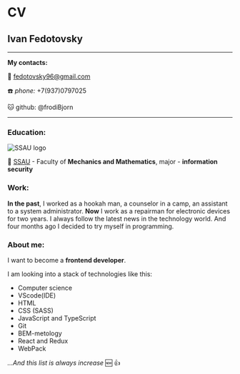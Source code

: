 # CV

## Ivan Fedotovsky
-------------------     
**My contacts:**

:email: [fedotovsky96@gmail.com](https://www.gmail.com)

:phone: *phone:* +7(937)0797025

:cat: github: @frodiBjorn

-------------------  
### Education:
![SSAU logo](https://ssau.ru/pagefiles/of_docs/logo_osnovnoy_goriz_ENG.png)

:school: [SSAU](https://ssau.ru/) - Faculty of **Mechanics and Mathematics**, major - **information security**
### Work:
**In the past**, I worked as a hookah man, a counselor in a camp, an assistant to a system administrator.
**Now** I work as a repairman for electronic devices for two years.
I always follow the latest news in the technology world. And four months ago  I decided to try myself in programming.
### About me:
I want to become a **frontend developer**.

I am looking into a stack of technologies like this:
* Computer science
* VScode(IDE)
* HTML
* CSS (SASS)
* JavaScript and TypeScript
* Git
* BEM-metology
* React and Redux
* WebPack

*...And this list is always increase* :new: :+1: